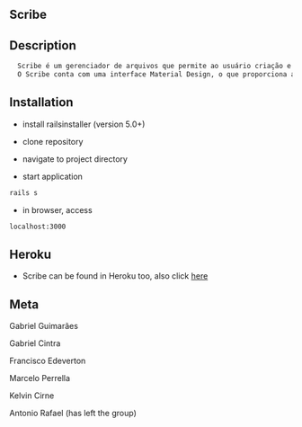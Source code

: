 ## Scribe

## Description

```sh
  Scribe é um gerenciador de arquivos que permite ao usuário criação e edição de arquivos do formato .txt e .md. 
  O Scribe conta com uma interface Material Design, o que proporciona ao usuário um ambiente confortável e bonito.
```

## Installation

* install railsinstaller (version 5.0+) 

* clone repository

* navigate to project directory

* start application
```sh
rails s
```

* in browser, access
```sh
localhost:3000
```

## Heroku

* Scribe can be found in Heroku too, also click [here](scribe-ufcg.herokuapp.com)

## Meta

Gabriel Guimarães

Gabriel Cintra

Francisco Edeverton

Marcelo Perrella

Kelvin Cirne

Antonio Rafael (has left the group)
